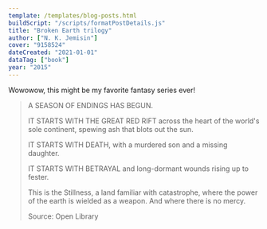 ```yaml
---
template: /templates/blog-posts.html
buildScript: "/scripts/formatPostDetails.js"
title: "Broken Earth trilogy"
author: ["N. K. Jemisin"]
cover: "9158524"
dateCreated: "2021-01-01"
dataTag: ["book"]
year: "2015"
---
```


Wowowow, this might be my favorite fantasy series ever!

> A SEASON OF ENDINGS HAS BEGUN.
>
> IT STARTS WITH THE GREAT RED RIFT across the heart of the world's sole continent, spewing ash that blots out the sun.
>
> IT STARTS WITH DEATH, with a murdered son and a missing daughter.
>
> IT STARTS WITH BETRAYAL and long-dormant wounds rising up to fester.
>
> This is the Stillness, a land familiar with catastrophe, where the power of the earth is wielded as a weapon. And where there is no mercy.
>
> Source: Open Library
